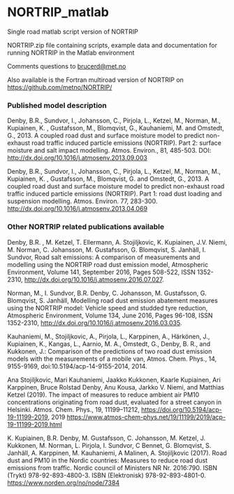# NORTRIP_matlab
Single road matlab script version of NORTRIP

NORTRIP.zip file containing scripts, example data and documentation for running NORTRIP in the Matlab environment

Comments questions to brucerd@met.no

Also available is the Fortran multiroad version of NORTRIP on https://github.com/metno/NORTRIP/

### Published model description

Denby, B.R., Sundvor, I., Johansson, C., Pirjola, L., Ketzel, M., Norman, M., Kupiainen, K. , Gustafsson, M., Blomqvist, G., Kauhaniemi, M. and Omstedt, G., 2013. A coupled road dust and surface moisture model to predict non-exhaust road traffic induced particle emissions (NORTRIP). Part 2: surface moisture and salt impact modelling. Atmos. Environ., 81, 485-503. DOI: http://dx.doi.org/10.1016/j.atmosenv.2013.09.003

Denby, B.R., Sundvor, I., Johansson, C., Pirjola, L., Ketzel, M., Norman, M., Kupiainen, K. , Gustafsson, M., Blomqvist, G. and Omstedt, G., 2013. A coupled road dust and surface moisture model to predict non-exhaust road traffic induced particle emissions (NORTRIP). Part 1: road dust loading and suspension modelling. Atmos. Environ. 77, 283-300. http://dx.doi.org/10.1016/j.atmosenv.2013.04.069

### Other NORTRIP related publications available

Denby, B.R. , M. Ketzel, T. Ellermann, A. Stojiljkovic, K. Kupiainen, J.V. Niemi, M. Norman, C. Johansson, M. Gustafsson, G. Blomqvist, S. Janhäll, I. Sundvor, Road salt emissions: A comparison of measurements and modelling using the NORTRIP road dust emission model, Atmospheric Environment, Volume 141, September 2016, Pages 508-522, ISSN 1352-2310, http://dx.doi.org/10.1016/j.atmosenv.2016.07.027.

Norman, M., I. Sundvor, B.R. Denby, C. Johansson, M. Gustafsson, G. Blomqvist, S. Janhäll, Modelling road dust emission abatement measures using the NORTRIP model: Vehicle speed and studded tyre reduction, Atmospheric Environment, Volume 134, June 2016, Pages 96-108, ISSN 1352-2310, http://dx.doi.org/10.1016/j.atmosenv.2016.03.035.

Kauhaniemi, M., Stojiljkovic, A., Pirjola, L., Karppinen, A., Härkönen, J., Kupiainen, K., Kangas, L., Aarnio, M. A., Omstedt, G., Denby, B. R., and Kukkonen, J.: Comparison of the predictions of two road dust emission models with the measurements of a mobile van, Atmos. Chem. Phys., 14, 9155-9169, doi:10.5194/acp-14-9155-2014, 2014.

Ana Stojiljkovic, Mari Kauhaniemi, Jaakko Kukkonen, Kaarle Kupiainen, Ari Karppinen, Bruce Rolstad Denby, Anu Kousa, Jarkko V. Niemi, and Matthias Ketzel (2019). The impact of measures to reduce ambient air PM10 concentrations originating from road dust, evaluated for a street canyon in Helsinki. Atmos. Chem. Phys., 19, 11199–11212, https://doi.org/10.5194/acp-19-11199-2019, 2019 https://www.atmos-chem-phys.net/19/11199/2019/acp-19-11199-2019.html

K. Kupiainen, B.R. Denby, M. Gustafsson, C. Johansson, M. Ketzel, J. Kukkonen, M. Norman, L. Pirjola, I. Sundvor, C Bennet, G. Blomqvist, S. Janhäll, A. Karppinen, M. Kauhaniemi, A Malinen, A. Stojiljkovic (2017). Road dust and PM10 in the Nordic countries: Measures to reduce road dust emissions from traffic. Nordic council of Ministers NR Nr. 2016:790. ISBN (Trykt) 978-92-893-4800-3. ISBN (Elektronisk) 978-92-893-4801-0. https://www.norden.org/no/node/7384 
